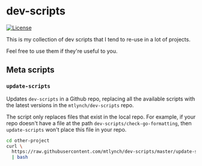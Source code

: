 # dev-scripts

[![License](https://img.shields.io/badge/license-Unlicense-blue)](LICENSE)

This is my collection of dev scripts that I tend to re-use in a lot of projects.

Feel free to use them if they're useful to you.

## Meta scripts

### `update-scripts`

Updates `dev-scripts` in a Github repo, replacing all the available scripts with the latest versions in the `mtlynch/dev-scripts` repo.

The script only replaces files that exist in the local repo. For example, if your repo doesn't have a file at the path `dev-scripts/check-go-formatting`, then `update-scripts` won't place this file in your repo.

```bash
cd other-project
curl \
  https://raw.githubusercontent.com/mtlynch/dev-scripts/master/update-scripts \
  | bash
```
